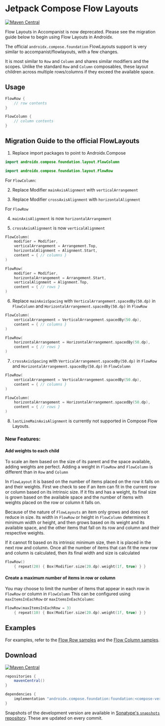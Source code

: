 # Jetpack Compose Flow Layouts

[![Maven Central](https://img.shields.io/maven-central/v/com.google.accompanist/accompanist-flowlayout)](https://search.maven.org/search?q=g:com.google.accompanist)

Flow Layouts in Accompanist is now deprecated. Please see the migration guide below to begin using 
Flow Layouts in Androidx.

The official `androidx.compose.foundation` FlowLayouts support is very similar to accompanist/flowlayouts, with a few changes.

It is most similar to `Row` and `Column` and shares similar modifiers and the scopes. 
Unlike the standard `Row` and `Column` composables, these layout children across multiple 
rows/columns if they exceed the available space.

## Usage
  
``` kotlin
FlowRow {
    // row contents
}

FlowColumn {
    // column contents
}
```

## Migration Guide to the official FlowLayouts

1. Replace import packages to point to Androidx.Compose
``` kotlin
import androidx.compose.foundation.layout.FlowColumn
```
  
``` kotlin
import androidx.compose.foundation.layout.FlowRow
```
  
For `FlowColumn`:  

2. Replace Modifier `mainAxisAlignment` with `verticalArrangement` 

3. Replace Modifier `crossAxisAlignment` with `horizontalAlignment`

  
For `FlowRow`  

4. `mainAxisAlignment` is now `horizontalArrangement`  

5. `crossAxisAlignment` is now `verticalAlignment`  

``` kotlin
FlowColumn(
    modifier = Modifier,
    verticalArrangement = Arrangement.Top,
    horizontalAlignment = Alignment.Start,
    content = { // columns }
) 
```
  
``` kotlin
FlowRow(
    modifier = Modifier,
    horizontalArrangement = Arrangement.Start,
    verticalAlignment = Alignment.Top,
    content = { // rows }
) 
```
  
6. Replace `mainAxisSpacing` with `VerticalArrangement.spacedBy(50.dp)` in `FlowColumn` and `HorizontalArrangement.spacedBy(50.dp)` in `FlowRow`
``` kotlin
FlowColumn(
    verticalArrangement = VerticalArrangement.spacedBy(50.dp),
    content = { // columns }
)
```
  
``` kotlin
FlowRow(
    horizontalArrangement = HorizontalArrangement.spacedBy(50.dp),
    content = { // rows }
)
```
  
7. `crossAxisSpacing` with `VerticalArrangement.spacedBy(50.dp)` in `FlowRow` and `HorizontalArrangement.spacedBy(50.dp)` in `FlowColumn`

``` kotlin
FlowRow(
    verticalArrangement = VerticalArrangement.spacedBy(50.dp),
    content = { // columns }
)
```
  
``` kotlin
FlowColumn(
    horizontalArrangement = HorizontalArrangement.spacedBy(50.dp),
    content = { // rows }
)
```
  
8. `lastLineMainAxisAlignment` is currently not supported in Compose Flow Layouts.

### New Features: 
#### Add weights to each child
To scale an item based on the size of its parent and the space available, adding weights are perfect. 
Adding a weight in `FlowRow` and `FlowColumn` is different than in `Row` and `Column`

In `FlowLayout` it is based on the number of items placed on the row it falls on and their weights. 
First we check to see if an item can fit in the current row or column based on its intrinsic size. 
If it fits and has a weight, its final size is grown based on the available space and the number of items 
with weights placed on the row or column it falls on. 

Because of the nature of `FlowLayouts` an item only grows and does not reduce in size. Its width in `FlowRow`
or height in `FlowColumn` determines it minimum width or height, and then grows based on its weight
and its available space, and the other items that fall on its row and column and their respective weights.

If it cannot fit based on its intrinsic minimum size, then it is placed in the next row and column. 
Once all the number of items that can fit the new row and column is calculated, 
then its final width and size is calculated 

``` kotlin
FlowRow()
    { repeat(20) { Box(Modifier.size(20.dp).weight(1f, true) } }

```

#### Create a maximum number of items in row or column
You may choose to limit the number of items that appear in each row in `FlowRow` or column in `FlowColumn`
This can be configured using `maxItemsInEachRow` or `maxItemsInEachColumn`: 
``` kotlin
FlowRow(maxItemsInEachRow = 3)
    { repeat(10) { Box(Modifier.size(20.dp).weight(1f, true) } }
```

## Examples

For examples, refer to the [Flow Row samples](https://android.googlesource.com/platform/frameworks/support/+/refs/heads/androidx-main/compose/foundation/foundation-layout/samples/src/main/java/androidx/compose/foundation/layout/samples/FlowRowSample.kt) 
and the [Flow Column samples](https://android.googlesource.com/platform/frameworks/support/+/refs/heads/androidx-main/compose/foundation/foundation-layout/samples/src/main/java/androidx/compose/foundation/layout/samples/FlowColumnSamples.kt).

## Download

[![Maven Central](https://img.shields.io/maven-central/v/com.google.accompanist/accompanist-flowlayout)](https://search.maven.org/search?q=g:com.google.accompanist)

```groovy
repositories {
    mavenCentral()
}

dependencies {
    implementation "androidx.compose.foundation:foundation:<compose-version>"
}
```

Snapshots of the development version are available in [Sonatype's `snapshots` repository][snap]. These are updated on every commit.

[compose]: https://developer.android.com/jetpack/compose
[snap]: https://oss.sonatype.org/content/repositories/snapshots/com/google/accompanist/accompanist-flowlayout/
